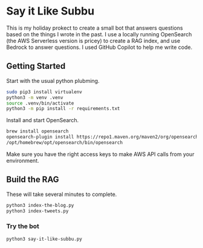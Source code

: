 # Say it Like Subbu

This is my holiday prokect to create a small bot that answers questions based on the things I wrote in the past. I use a locally running OpenSearch (the AWS Serverless version is pricey) to create a RAG index, and use Bedrock to answer questions. I used GitHub Copilot to help me write code.

## Getting Started

Start with the usual python plubming. 

```zsh
sudo pip3 install virtualenv
python3 -m venv .venv
source .venv/bin/activate
python3 -m pip install -r requirements.txt
```

Install and start OpenSearch.

```zsh
brew install opensearch
opensearch-plugin install https://repo1.maven.org/maven2/org/opensearch/plugin/opensearch-knn/2.18.0.0/opensearch-knn-2.18.0.0.zip
/opt/homebrew/opt/opensearch/bin/opensearch
```

Make sure you have the right access keys to make AWS API calls from your environment.

## Build the RAG

These will take several minutes to complete.

```zsh
python3 index-the-blog.py
python3 index-tweets.py
```

### Try the bot

```zsh
python3 say-it-like-subbu.py
```
